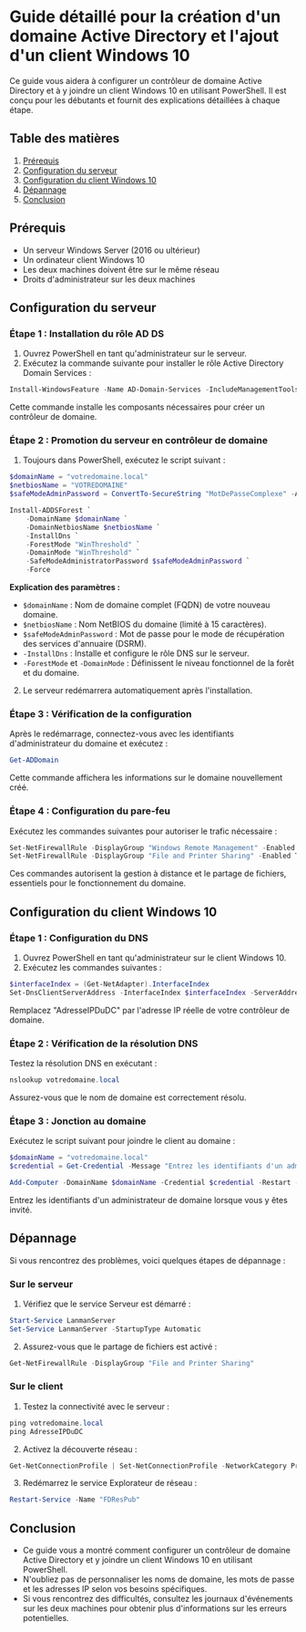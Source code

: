 # Guide détaillé pour la création d'un domaine Active Directory et l'ajout d'un client Windows 10

Ce guide vous aidera à configurer un contrôleur de domaine Active Directory et à y joindre un client Windows 10 en utilisant PowerShell. Il est conçu pour les débutants et fournit des explications détaillées à chaque étape.

## Table des matières

1. [Prérequis](#prérequis)
2. [Configuration du serveur](#configuration-du-serveur)
3. [Configuration du client Windows 10](#configuration-du-client-windows-10)
4. [Dépannage](#dépannage)
5. [Conclusion](#conclusion)

## Prérequis

- Un serveur Windows Server (2016 ou ultérieur)
- Un ordinateur client Windows 10
- Les deux machines doivent être sur le même réseau
- Droits d'administrateur sur les deux machines

## Configuration du serveur

### Étape 1 : Installation du rôle AD DS

1. Ouvrez PowerShell en tant qu'administrateur sur le serveur.
2. Exécutez la commande suivante pour installer le rôle Active Directory Domain Services :

```powershell
Install-WindowsFeature -Name AD-Domain-Services -IncludeManagementTools
```

Cette commande installe les composants nécessaires pour créer un contrôleur de domaine.

### Étape 2 : Promotion du serveur en contrôleur de domaine

1. Toujours dans PowerShell, exécutez le script suivant :

```powershell
$domainName = "votredomaine.local"
$netbiosName = "VOTREDOMAINE"
$safeModeAdminPassword = ConvertTo-SecureString "MotDePasseComplexe" -AsPlainText -Force

Install-ADDSForest `
    -DomainName $domainName `
    -DomainNetbiosName $netbiosName `
    -InstallDns `
    -ForestMode "WinThreshold" `
    -DomainMode "WinThreshold" `
    -SafeModeAdministratorPassword $safeModeAdminPassword `
    -Force
```

**Explication des paramètres :**
- `$domainName` : Nom de domaine complet (FQDN) de votre nouveau domaine.
- `$netbiosName` : Nom NetBIOS du domaine (limité à 15 caractères).
- `$safeModeAdminPassword` : Mot de passe pour le mode de récupération des services d'annuaire (DSRM).
- `-InstallDns` : Installe et configure le rôle DNS sur le serveur.
- `-ForestMode` et `-DomainMode` : Définissent le niveau fonctionnel de la forêt et du domaine.

2. Le serveur redémarrera automatiquement après l'installation.

### Étape 3 : Vérification de la configuration

Après le redémarrage, connectez-vous avec les identifiants d'administrateur du domaine et exécutez :

```powershell
Get-ADDomain
```

Cette commande affichera les informations sur le domaine nouvellement créé.

### Étape 4 : Configuration du pare-feu

Exécutez les commandes suivantes pour autoriser le trafic nécessaire :

```powershell
Set-NetFirewallRule -DisplayGroup "Windows Remote Management" -Enabled True
Set-NetFirewallRule -DisplayGroup "File and Printer Sharing" -Enabled True
```

Ces commandes autorisent la gestion à distance et le partage de fichiers, essentiels pour le fonctionnement du domaine.

## Configuration du client Windows 10

### Étape 1 : Configuration du DNS

1. Ouvrez PowerShell en tant qu'administrateur sur le client Windows 10.
2. Exécutez les commandes suivantes :

```powershell
$interfaceIndex = (Get-NetAdapter).InterfaceIndex
Set-DnsClientServerAddress -InterfaceIndex $interfaceIndex -ServerAddresses "AdresseIPDuDC"
```

Remplacez "AdresseIPDuDC" par l'adresse IP réelle de votre contrôleur de domaine.

### Étape 2 : Vérification de la résolution DNS

Testez la résolution DNS en exécutant :

```powershell
nslookup votredomaine.local
```

Assurez-vous que le nom de domaine est correctement résolu.

### Étape 3 : Jonction au domaine

Exécutez le script suivant pour joindre le client au domaine :

```powershell
$domainName = "votredomaine.local"
$credential = Get-Credential -Message "Entrez les identifiants d'un administrateur de domaine"

Add-Computer -DomainName $domainName -Credential $credential -Restart -Force
```

Entrez les identifiants d'un administrateur de domaine lorsque vous y êtes invité.

## Dépannage

Si vous rencontrez des problèmes, voici quelques étapes de dépannage :

### Sur le serveur

1. Vérifiez que le service Serveur est démarré :

```powershell
Start-Service LanmanServer
Set-Service LanmanServer -StartupType Automatic
```

2. Assurez-vous que le partage de fichiers est activé :

```powershell
Get-NetFirewallRule -DisplayGroup "File and Printer Sharing"
```

### Sur le client

1. Testez la connectivité avec le serveur :

```powershell
ping votredomaine.local
ping AdresseIPDuDC
```

2. Activez la découverte réseau :

```powershell
Get-NetConnectionProfile | Set-NetConnectionProfile -NetworkCategory Private
```

3. Redémarrez le service Explorateur de réseau :

```powershell
Restart-Service -Name "FDResPub"
```

## Conclusion

- Ce guide vous a montré comment configurer un contrôleur de domaine Active Directory et y joindre un client Windows 10 en utilisant PowerShell. 
- N'oubliez pas de personnaliser les noms de domaine, les mots de passe et les adresses IP selon vos besoins spécifiques.
- Si vous rencontrez des difficultés, consultez les journaux d'événements sur les deux machines pour obtenir plus d'informations sur les erreurs potentielles.
